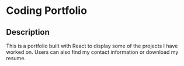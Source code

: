 # Coding Portfolio

## Description 
This is a portfolio built with React to display some of the projects I have worked on. 
Users can also find my contact information or download my resume.


